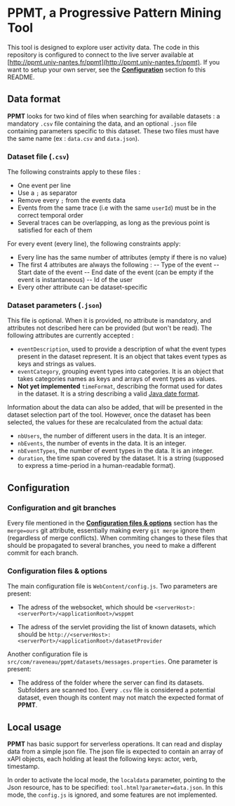 # PPMT, a Progressive Pattern Mining Tool

This tool is designed to explore user activity data.
The code in this repository is configured to connect to the live server available at [http://ppmt.univ-nantes.fr/ppmt](http://ppmt.univ-nantes.fr/ppmt). If you want to setup your own server, see the **[Configuration](#configuration)** section fo this README. 

## Data format

**PPMT** looks for two kind of files when searching for available datasets : a mandatory `.csv` file containing the data, and an optional `.json` file containing parameters specific to this dataset. These two files must have the same name (ex : `data.csv` and `data.json`).

### Dataset file (`.csv`)

The following constraints apply to these files :

- One event per line
- Use a `;` as separator
- Remove every `;` from the events data
- Events from the same trace (i.e with the same `userId`) must be in the correct temporal order 
- Several traces can be overlapping, as long as the previous point is satisfied for each of them

For every event (every line), the following constraints apply:

- Every line has the same number of attributes (empty if there is no value)
- The first 4 attributes are always the following :
-- Type of the event
-- Start date of the event
-- End date of the event (can be empty if the event is instantaneous)
-- Id of the user 
- Every other attribute can be dataset-specific

### Dataset parameters (`.json`)

This file is optional. When it is provided, no attribute is mandatory, and attributes not described here can be provided (but won't be read). The following attributes are currently accepted :

- `eventDescription`, used to provide a description of what the event types present in the dataset represent. It is an object that takes event types as keys and strings as values. 
- `eventCategory`, grouping event types into categories. It is an object that takes categories names as keys and arrays of event types as values.
- **Not yet implemented** `timeFormat`, describing the format used for dates in the dataset. It is a string describing a valid [Java date format](http://docs.oracle.com/javase/7/docs/api/java/text/SimpleDateFormat.html).

Information about the data can also be added, that will be presented in the dataset selection part of the tool. However, once the dataset has been selected, the values for these are recalculated from the actual data:

- `nbUsers`, the number of different users in the data. It is an integer.
- `nbEvents`, the number of events in the data. It is an integer.
- `nbEventTypes`, the number of event types in the data. It is an integer.
- `duration`, the time span covered by the dataset. It is a string (supposed to express a time-period in a human-readable format).

## Configuration

### Configuration and git branches

Every file mentioned in the **[Configuration files & options](#configuration-files--options)** section has the `merge=ours` git attribute, essentially making every `git merge` ignore them (regardless of merge conflicts). When commiting changes to these files that should be propagated to several branches, you need to make a different commit for each branch.

### Configuration files & options

The main configuration file is `WebContent/config.js`. Two parameters are present:

- The adress of the websocket, which should be `<serverHost>:<serverPort>/<applicationRoot>/wsppmt`

- The adress of the servlet providing the list of known datasets, which should be `http://<serverHost>:<serverPort>/<applicationRoot>/datasetProvider`

Another configuration file is `src/com/raveneau/ppmt/datasets/messages.properties`. One parameter is present:

- The address of the folder where the server can find its datasets. Subfolders are scanned too. Every `.csv` file is considered a potential dataset, even though its content may not match the expected format of **PPMT**.

## Local usage

**PPMT** has basic support for serverless operations. It can read and
display data from a simple json file. The json file is expected to
contain an array of xAPI objects, each holding at least the following keys: actor, verb, timestamp.

In order to activate the local mode, the `localdata` parameter,
pointing to the Json resource, has to be specified:
`tool.html?parameter=data.json`. In this mode, the `config.js` is
ignored, and some features are not implemented.

